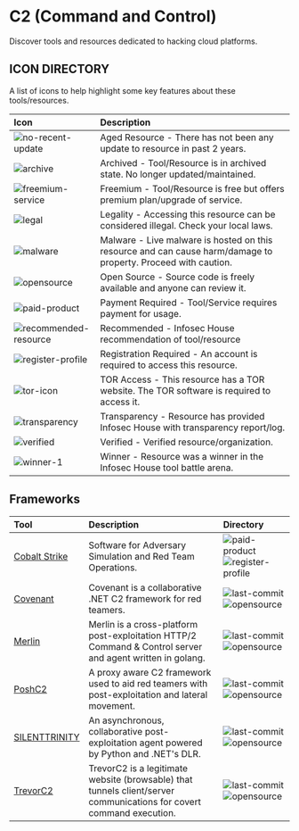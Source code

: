 # C2 (Command and Control)

Discover tools and resources dedicated to hacking cloud platforms.

## ICON DIRECTORY

A list of icons to help highlight some key features about these tools/resources.

| Icon | Description |
| :--- | :--- |
| ![no-recent-update](https://raw.githubusercontent.com/InfosecHouse/InfosecHouse/main/icons/no-recent-update.png) | Aged Resource - There has not been any update to resource in past 2 years. |
| ![archive](https://raw.githubusercontent.com/InfosecHouse/InfosecHouse/main/icons/archive.png) | Archived - Tool/Resource is in archived state. No longer updated/maintained. |
| ![freemium-service](https://raw.githubusercontent.com/InfosecHouse/InfosecHouse/main/icons/freemium-service.png) | Freemium - Tool/Resource is free but offers premium plan/upgrade of service. |
| ![legal](https://raw.githubusercontent.com/InfosecHouse/InfosecHouse/main/icons/legal.png) | Legality - Accessing this resource can be considered illegal. Check your local laws. |
| ![malware](https://raw.githubusercontent.com/InfosecHouse/InfosecHouse/main/icons/malware.png) | Malware - Live malware is hosted on this resource and can cause harm/damage to property. Proceed with caution. |
| ![opensource](https://raw.githubusercontent.com/InfosecHouse/InfosecHouse/main/icons/opensource.png) | Open Source - Source code is freely available and anyone can review it. |
| ![paid-product](https://raw.githubusercontent.com/InfosecHouse/InfosecHouse/main/icons/paid-product.png) | Payment Required - Tool/Service requires payment for usage. |
| ![recommended-resource](https://raw.githubusercontent.com/InfosecHouse/InfosecHouse/main/icons/recommended-resource.png) | Recommended - Infosec House recommendation of tool/resource |
| ![register-profile](https://raw.githubusercontent.com/InfosecHouse/InfosecHouse/main/icons/register-profile.png) | Registration Required - An account is required to access this resource. |
| ![tor-icon](https://raw.githubusercontent.com/InfosecHouse/InfosecHouse/main/icons/tor-icon.png) | TOR Access - This resource has a TOR website. The TOR software is required to access it. |
| ![transparency](https://raw.githubusercontent.com/InfosecHouse/InfosecHouse/main/icons/transparency.png) | Transparency - Resource has provided Infosec House with transparency report/log. |
| ![verified](https://raw.githubusercontent.com/InfosecHouse/InfosecHouse/main/icons/verified.png) | Verified - Verified resource/organization. |
| ![winner-1](https://raw.githubusercontent.com/InfosecHouse/InfosecHouse/main/icons/winner.png) | Winner - Resource was a winner in the Infosec House tool battle arena. |

## Frameworks

| Tool | Description | Directory |
| :--- | :--- | :--- |
| [Cobalt Strike](https://www.cobaltstrike.com/) | Software for Adversary Simulation and Red Team Operations. | ![paid-product](https://raw.githubusercontent.com/InfosecHouse/InfosecHouse/main/icons/paid-product.png) ![register-profile](https://raw.githubusercontent.com/InfosecHouse/InfosecHouse/main/icons/register-profile.png) |
| [Covenant](https://github.com/cobbr/Covenant) | Covenant is a collaborative .NET C2 framework for red teamers. | ![last-commit](https://img.shields.io/github/last-commit/cobbr/Covenant?color=947cb0&style=flat-square) ![opensource](https://raw.githubusercontent.com/InfosecHouse/InfosecHouse/main/icons/opensource.png) |
| [Merlin](https://github.com/Ne0nd0g/merlin) | Merlin is a cross-platform post-exploitation HTTP/2 Command & Control server and agent written in golang. | ![last-commit](https://img.shields.io/github/last-commit/Ne0nd0g/merlin?color=947cb0&style=flat-square) ![opensource](https://raw.githubusercontent.com/InfosecHouse/InfosecHouse/main/icons/opensource.png) |
| [PoshC2](https://github.com/nettitude/PoshC2) | A proxy aware C2 framework used to aid red teamers with post-exploitation and lateral movement. | ![last-commit](https://img.shields.io/github/last-commit/nettitude/PoshC2?color=947cb0&style=flat-square) ![opensource](https://raw.githubusercontent.com/InfosecHouse/InfosecHouse/main/icons/opensource.png) |
| [SILENTTRINITY](https://github.com/byt3bl33d3r/SILENTTRINITY) | An asynchronous, collaborative post-exploitation agent powered by Python and .NET's DLR. | ![last-commit](https://img.shields.io/github/last-commit/byt3bl33d3r/SILENTTRINITY?color=947cb0&style=flat-square) ![opensource](https://raw.githubusercontent.com/InfosecHouse/InfosecHouse/main/icons/opensource.png) |
| [TrevorC2](https://github.com/trustedsec/trevorc2) | TrevorC2 is a legitimate website (browsable) that tunnels client/server communications for covert command execution. | ![last-commit](https://img.shields.io/github/last-commit/trustedsec/trevorc2?color=947cb0&style=flat-square) ![opensource](https://raw.githubusercontent.com/InfosecHouse/InfosecHouse/main/icons/opensource.png) |